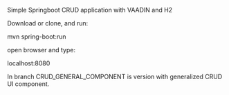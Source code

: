 Simple Springboot CRUD application with VAADIN and H2

Download or clone, and run:

mvn spring-boot:run

open browser and type: 

localhost:8080


In branch CRUD_GENERAL_COMPONENT is version with generalized CRUD UI component.
